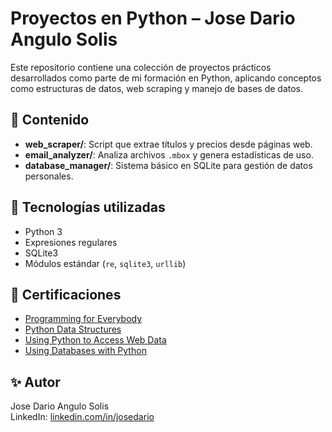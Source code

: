 # Proyectos en Python – Jose Dario Angulo Solis

Este repositorio contiene una colección de proyectos prácticos desarrollados como parte de mi formación en Python, aplicando conceptos como estructuras de datos, web scraping y manejo de bases de datos.

## 📁 Contenido

- **web_scraper/**: Script que extrae títulos y precios desde páginas web.
- **email_analyzer/**: Analiza archivos `.mbox` y genera estadísticas de uso.
- **database_manager/**: Sistema básico en SQLite para gestión de datos personales.

## 🧠 Tecnologías utilizadas

- Python 3
- Expresiones regulares
- SQLite3
- Módulos estándar (`re`, `sqlite3`, `urllib`)

## 🏅 Certificaciones

- [Programming for Everybody](https://coursera.org/verify/WJ5WDI38WQ0D)
- [Python Data Structures](https://coursera.org/verify/KC7WD43YJO6Q)
- [Using Python to Access Web Data](https://coursera.org/verify/CXH2OWG3G3ZN)
- [Using Databases with Python](https://coursera.org/verify/84G46J06O0PV)

## ✨ Autor

Jose Dario Angulo Solis  
LinkedIn: [linkedin.com/in/josedario](www.linkedin.com/in/jose-dario-b9980b331)
